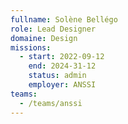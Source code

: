 ```yaml
---
fullname: Solène Bellégo
role: Lead Designer
domaine: Design
missions:
  - start: 2022-09-12
    end: 2024-31-12
    status: admin
    employer: ANSSI
teams:
  - /teams/anssi
---
```


